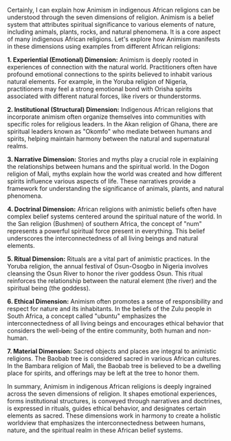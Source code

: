 Certainly, I can explain how Animism in indigenous African religions can be understood through the seven dimensions of religion. Animism is a belief system that attributes spiritual significance to various elements of nature, including animals, plants, rocks, and natural phenomena. It is a core aspect of many indigenous African religions. Let's explore how Animism manifests in these dimensions using examples from different African religions:

**1. Experiential (Emotional) Dimension:**
Animism is deeply rooted in experiences of connection with the natural world. Practitioners often have profound emotional connections to the spirits believed to inhabit various natural elements. For example, in the Yoruba religion of Nigeria, practitioners may feel a strong emotional bond with Orisha spirits associated with different natural forces, like rivers or thunderstorms.

**2. Institutional (Structural) Dimension:**
Indigenous African religions that incorporate animism often organize themselves into communities with specific roles for religious leaders. In the Akan religion of Ghana, there are spiritual leaders known as "Okomfo" who mediate between humans and spirits, helping maintain harmony between the natural and supernatural realms.

**3. Narrative Dimension:**
Stories and myths play a crucial role in explaining the relationships between humans and the spiritual world. In the Dogon religion of Mali, myths explain how the world was created and how different spirits influence various aspects of life. These narratives provide a framework for understanding the significance of animals, plants, and natural phenomena.

**4. Doctrinal Dimension:**
African religions with animistic beliefs often have complex belief systems centered around the spiritual nature of the world. In the San religion (Bushmen) of southern Africa, the concept of "num" represents a powerful spiritual force present in everything. This belief underscores the interconnectedness of all living beings and natural elements.

**5. Ritual Dimension:**
Rituals are a vital part of animistic practices. In the Yoruba religion, the annual festival of Osun-Osogbo in Nigeria involves cleansing the Osun River to honor the river goddess Osun. This ritual reinforces the relationship between the natural element (the river) and the spiritual being (the goddess).

**6. Ethical Dimension:**
Animism often promotes a sense of responsibility and respect for nature and its inhabitants. In the beliefs of the Zulu people in South Africa, a concept called "ubuntu" emphasizes the interconnectedness of all living beings and encourages ethical behavior that considers the well-being of the entire community, both human and non-human.

**7. Material Dimension:**
Sacred objects and places are integral to animistic religions. The Baobab tree is considered sacred in various African cultures. In the Bambara religion of Mali, the Baobab tree is believed to be a dwelling place for spirits, and offerings may be left at the tree to honor them.

In summary, Animism in indigenous African religions is deeply ingrained across the seven dimensions of religion. It shapes emotional experiences, forms institutional structures, is conveyed through narratives and doctrines, is expressed in rituals, guides ethical behavior, and designates certain elements as sacred. These dimensions work in harmony to create a holistic worldview that emphasizes the interconnectedness between humans, nature, and the spiritual realm in these African belief systems.